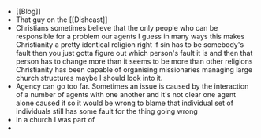 - [[Blog]]
- That guy on the [[Dishcast]]
- Christians sometimes believe that the only people who can be responsible for a problem our agents I guess in many ways this makes Christianity a pretty identical religion right if sin has to be somebody's fault then you just gotta figure out which person's fault it is and then that person has to change more than it seems to be more than other religions Christianity has been capable of organising missionaries managing large church structures maybe I should look into it.
- Agency can go too far. Sometimes an issue is caused by the interaction of a number of agents with one another and it's not clear one agent alone caused it so it would be wrong to blame that individual set of individuals still has some fault for the thing going wrong
- in a church I was part of
-